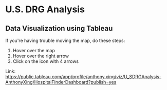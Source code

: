 # U.S. DRG Analysis
## Data Visualization using Tableau

If you're having trouble moving the map, do these steps:
1) Hover over the map
2) Hover over the right arrow
3) Click on the icon with 4 arrows

Link: https://public.tableau.com/app/profile/anthony.xing/viz/U_SDRGAnalysis-AnthonyXing/HospitalFinderDashboard?publish=yes
